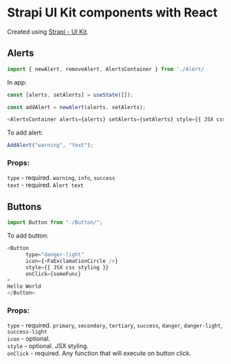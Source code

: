 # Strapi UI Kit components with React

Created using [Strapi - UI Kit](https://www.figma.com/community/file/1050701975985000987).

## Alerts

```js
import { newAlert, removeAlert, AlertsContainer } from './Alert/
```

In app:

```js
const [alerts, setAlerts] = useState([]);
```

```js
const addAlert = newAlert(alerts, setAlerts);
```

```js
<AlertsContainer alerts={alerts} setAlerts={setAlerts} style={{ JSX css styling }} />
```

To add alert:

```js
AddAlert("warning", "text");
```

### Props:

`type` - required. `warning`, `info`, `success`<br>
`text` - required. `Alert text`<br>

## Buttons

```js
import Button from "./Button/";
```

To add button:

```js
<Button
      type="danger-light"
      icon={<FaExclamationCircle />}
      style={{ JSX css styling }}
      onClick={someFunc}
>
Hello World
</Button>
```

### Props:

`type` - required. `primary`, `secondary`, `tertiary`, `success`, `danger`, `danger-light`, `success-light`<br>
`icon` - optional. <br>
`style` - optional. JSX styling. <br>
`onClick` - required. Any function that will execute on button click.
